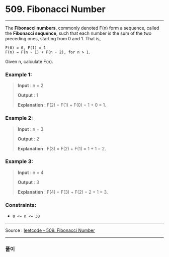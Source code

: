 # 509. Fibonacci Number

-- --
The **Fibonacci numbers**, commonly denoted F(n) form a sequence, called the **Fibonacci sequence**, such that
each number is the sum of the two preceding ones, starting from 0 and 1. That is,

```
F(0) = 0, F(1) = 1
F(n) = F(n - 1) + F(n - 2), for n > 1.
```

Given n, calculate F(n).

### Example 1:

> **Input** : n = 2
>
> **Output** : 1
>
> **Explanation** : F(2) = F(1) + F(0) = 1 + 0 = 1.

### Example 2:

> **Input** : n = 3
>
> **Output** : 2
>
> **Explanation** : F(3) = F(2) + F(1) = 1 + 1 = 2.

### Example 3:

> **Input** : n = 4
>
> **Output** : 3
>
> **Explanation** : F(4) = F(3) + F(2) = 2 + 1 = 3.

### Constraints:

* `0 <= n <= 30`

-- --
Source : [leetcode - 509. Fibonacci Number](https://leetcode.com/problems/fibonacci-number/)

-- --

### 풀이
